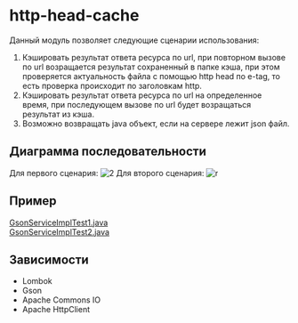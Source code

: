 # http-head-cache

Данный модуль позволяет следующие сценарии использования:

<ol>
	<li> Кэшировать результат ответа ресурса по url, при повторном вызове по url возращается результат сохраненный в папке кэша, при этом проверяется актуальность файла  с помощью http head по e-tag, то есть проверка происходит по заголовкам http.</li>
	<li> Кэшировать результат ответа ресурса по url на определенное время, при последующем вызове по url будет возращаться результат из кэша.</li>
	<li> Возможно возвращать java объект, если на сервере лежит json файл.</li>
</ol>

## Диаграмма последовательности
Для первого сценария:
![2](https://user-images.githubusercontent.com/48221408/134901731-4cd3c891-b172-4f8c-98f5-03db69cb5dad.png)
Для второго сценария:
![r](https://user-images.githubusercontent.com/48221408/135227297-e5bad530-76ed-498c-ab2b-0fc50a75fc7d.png)
## Пример 
<a href="https://github.com/gdevby/desktop-starter-launch-update-bootstrap/blob/master/http-head-cache/src/test/java/by/gdev/http/head/cache/GsonServiceImplTest1.java">GsonServiceImplTest1.java</a><br>
<a href="https://github.com/gdevby/desktop-starter-launch-update-bootstrap/blob/master/http-head-cache/src/test/java/by/gdev/http/head/cache/GsonServiceImplTest2.java">GsonServiceImplTest2.java</a>

## Зависимости
*	Lombok
*	Gson
*	Apache Commons IO
*	Apache HttpClient
